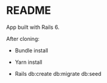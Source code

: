 # README

App built with Rails 6.

After cloning:

* Bundle install

* Yarn install

* Rails db:create db:migrate db:seed
